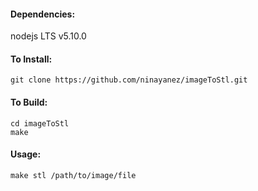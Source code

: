 #### Dependencies:
nodejs LTS v5.10.0

#### To Install:
```
git clone https://github.com/ninayanez/imageToStl.git
```

#### To Build:
```
cd imageToStl 
make
```

#### Usage:
```
make stl /path/to/image/file
```


